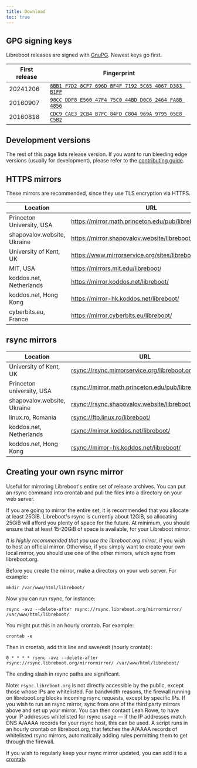 ```yaml
---
title: Download
toc: true
---
```


<!-- TODO: Safety warning should be a shortcode -->

## GPG signing keys

Libreboot releases are signed with [GnuPG](https://www.gnupg.org). Newest keys go first.

| First release | Fingerprint                                                                      |
| -             | -                                                                                |
| 20241206      | [`8BB1 F7D2 8CF7 696D BF4F 7192 5C65 4067 D383 B1FF`](/keys/20241206.asc) |
| 20160907      | [`98CC DDF8 E560 47F4 75C0 44BD D0C6 2464 FA8B 4856`](/keys/20160907.asc) |
| 20160818      | [`CDC9 CAE3 2CB4 B7FC 84FD C804 969A 9795 05E8 C5B2`](/keys/20160818.asc) |

## Development versions

The rest of this page lists release version. If you want to run bleeding edge
versions (usually for development), please refer to the [contributing
guide](../contributing/).

## HTTPS mirrors

These mirrors are recommended, since they use TLS encryption via HTTPS.

| Location                    | URL                                                          |
| -                           | -                                                            |
| Princeton University, USA   | <https://mirror.math.princeton.edu/pub/libreboot/>           |
| shapovalov.website, Ukraine | <https://mirror.shapovalov.website/libreboot/>               |
| University of Kent, UK      | <https://www.mirrorservice.org/sites/libreboot.org/release/> |
| MIT, USA                    | <https://mirrors.mit.edu/libreboot/>                         |
| koddos.net, Netherlands     | <https://mirror.koddos.net/libreboot/>                       |
| koddos.net, Hong Kong       | <https://mirror-hk.koddos.net/libreboot/>                    |
| cyberbits.eu, France        | <https://mirror.cyberbits.eu/libreboot/>                     |

## rsync mirrors

| Location                    | URL                                                      |
| -                           | -                                                        |
| University of Kent, UK      | <rsync://rsync.mirrorservice.org/libreboot.org/release/> |
| Princeton university, USA   | <rsync://mirror.math.princeton.edu/pub/libreboot/>       |
| shapovalov.website, Ukraine | <rsync://rsync.shapovalov.website/libreboot/>            |
| linux.ro, Romania           | <rsync://ftp.linux.ro/libreboot/>                        |
| koddos.net, Netherlands     | <rsync://mirror.koddos.net/libreboot/>                   |
| koddos.net, Hong Kong       | <rsync://mirror-hk.koddos.net/libreboot/>                |

## Creating your own rsync mirror

<!-- TODO: Use a details shortcode -->

Useful for mirroring Libreboot's entire set of release archives. You can put
an rsync command into crontab and pull the files into a directory on your
web server.

If you are going to mirror the entire set, it is recommended that you allocate
at least 25GiB. Libreboot's rsync is currently about 12GiB, so allocating 25GiB
will afford you plenty of space for the future. At minimum, you should ensure
that at least 15-20GiB of space is available, for your Libreboot mirror.

*It is highly recommended that you use the libreboot.org mirror*, if you wish
to host an official mirror. Otherwise, if you simply want to create your own
local mirror, you should use one of the other mirrors, which sync from
libreboot.org.

Before you create the mirror, make a directory on your web server. For 
example:

	mkdir /var/www/html/libreboot/

Now you can run rsync, for instance:

	rsync -avz --delete-after rsync://rsync.libreboot.org/mirrormirror/ /var/www/html/libreboot/

You might put this in an hourly crontab. For example:

	crontab -e

Then in crontab, add this line and save/exit (hourly crontab):

	0 * * * * rsync -avz --delete-after rsync://rsync.libreboot.org/mirrormirror/ /var/www/html/libreboot/

The ending slash in rsync paths are significant.

Note: `rsync.libreboot.org` is not directly accessible by the public, except
those whose IPs are whitelisted. For bandwidth reasons, the firewall running on
libreboot.org blocks incoming rsync requests, except by specific IPs. If you
wish to run an rsync mirror, sync from one of the third party mirrors above and
set up your mirror. You can then contact Leah Rowe, to have your IP addresses
whitelisted for rsync usage &mdash; if the IP addresses match DNS A/AAAA
records for your rsync host, this can be used. A script runs in an hourly
crontab on libreboot.org, that fetches the A/AAAA records of whitelisted rsync
mirrors, automatically adding rules permitting them to get through the
firewall.

If you wish to regularly keep your rsync mirror updated, you can add it to a
[crontab](https://man7.org/linux/man-pages/man5/crontab.5.html).
